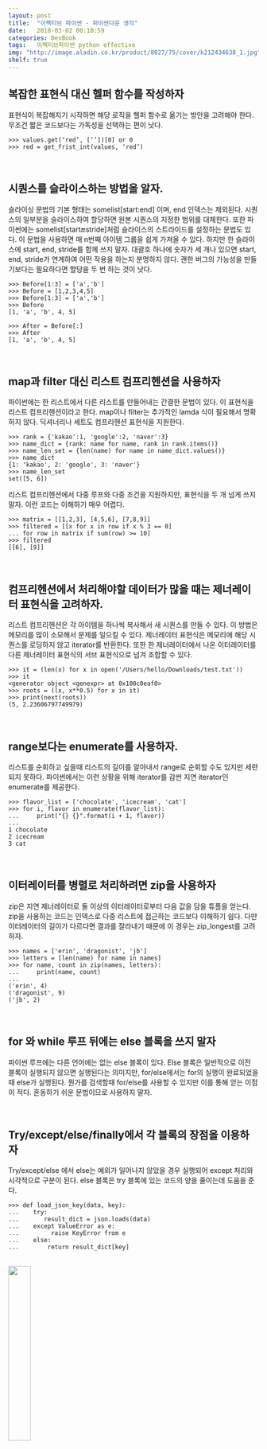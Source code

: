 ```yaml
---
layout: post
title:  "이펙티브 파이썬 - 파이썬다운 생각"
date:   2018-03-02 00:10:59
categories: DevBook
tags:	이펙티브파이썬 python effective
img: "http://image.aladin.co.kr/product/8027/75/cover/k212434638_1.jpg"
shelf: true
---
```



## 복잡한 표현식 대신 헬퍼 함수를 작성하자
표현식이 복잡해지기 시작하면 해당 로직을 헬퍼 함수로 옮기는 방안을 고려해야 한다. 무조건 짧은 코드보다는 가독성을 선택하는 편이 낫다. 
```
>>> values.get(‘red’, [‘’])[0] or 0
>>> red = get_frist_int(values, ‘red’)
```

<br/>

## 시퀀스를 슬라이스하는 방법을 알자. 
슬라이싱 문법의 기본 형태는 somelist[start:end] 이며, end 인덱스는 제외된다. 시퀀스의 일부분을 슬라이스하여 할당하면 원본 시퀀스의 지정한 범위를 대체한다. 또한 파이썬에는 somelist[start:end:stride]처럼 슬라이스의 스트라이드를 설정하는 문법도 있다. 이 문법을 사용하면 매 n번째 아이템 그룹을 쉽게 가져올 수 있다. 하지만 한 슬라이스에 start, end, stride를 함께 쓰지 말자. 대괄호 하나에 숫자가 세 개나 있으면 start, end, stride가 연계하여 어떤 작용을 하는지 분명하지 않다. 괜한 버그의 가능성을 만들기보다는 필요하다면 할당을 두 번 하는 것이 낫다. 
```
>>> Before[1:3] = ['a','b']
>>> Before = [1,2,3,4,5]
>>> Before[1:3] = ['a','b']
>>> Before
[1, 'a', 'b', 4, 5]
```
```
>>> After = Before[:]
>>> After
[1, 'a', 'b', 4, 5]
```
<br/>

## map과 filter 대신 리스트 컴프리헨션을 사용하자
파이썬에는 한 리스트에서 다른 리스트를 만들어내는 간결한 문법이 있다. 이 표현식을 리스트 컴프리헨션이라고 한다. map이나 filter는 추가적인 lamda 식이 필요해서 명확하지 않다. 딕셔너리나 세트도 컴프리헨션 표현식을 지원한다.
```
>>> rank = {'kakao':1, 'google':2, 'naver':3}
>>> name_dict = {rank: name for name, rank in rank.items()}
>>> name_len_set = {len(name) for name in name_dict.values()}
>>> name_dict
{1: 'kakao', 2: 'google', 3: 'naver'}
>>> name_len_set
set([5, 6])
```
리스트 컴프리헨션에서 다중 루프와 다중 조건을 지원하지만, 표현식을 두 개 넘게 쓰지 말자. 이런 코드는 이해하기 매우 어렵다.    
```
>>> matrix = [[1,2,3], [4,5,6], [7,8,9]]
>>> filtered = [[x for x in row if x % 3 == 0]
... for row in matrix if sum(row) >= 10]
>>> filtered
[[6], [9]]
```
<br/>

## 컴프리헨션에서 처리해야할 데이터가 많을 때는 제너레이터 표현식을 고려하자. 
리스트 컴프리헨션은 각 아이템을 하나씩 복사해서 새 시퀀스를 만들 수 있다. 이 방법은 메모리를 많이 소모해서 문제를 일으킬 수 있다. 제너레이터 표현식은 메모리에 해당 시퀀스를 로딩하지 않고 iterator를 반환한다. 또한 한 제너레이터에서 나온 이터레이터를 다른 제너레이터 표현식의 서브 표현식으로 넘겨 조합할 수 있다. 
```
>>> it = (len(x) for x in open('/Users/hello/Downloads/test.txt'))
>>> it
<generator object <genexpr> at 0x100c0eaf0>
>>> roots = ((x, x**0.5) for x in it)
>>> print(next(roots))
(5, 2.23606797749979)
```
<br/>

## range보다는 enumerate를 사용하자. 
리스트를 순회하고 싶을때 리스트의 길이를 알아내서 range로 순회할 수도 있지만 세련되지 못하다. 파이썬에서는 이런 상황을 위해 iterator를 감싼 지연 iterator인 enumerate를 제공한다. 
```
>>> flavor_list = ['chocolate', 'icecream', 'cat']
>>> for i, flavor in enumerate(flavor_list):
...     print("{} {}".format(i + 1, flavor))
...
1 chocolate
2 icecream
3 cat
```
<br/>

## 이터레이터를 병렬로 처리하려면 zip을 사용하자
zip은 지연 제너레이터로 둘 이상의 이터레이터로부터 다음 값을 담을 튜플을 얻는다. zip을 사용하는 코드는 인덱스로 다중 리스트에 접근하는 코드보다 이해하기 쉽다. 다만 이터레이터의 길이가 다르다면 결과를 잘라내기 때문에 이 경우는 zip_longest를 고려하자.
```
>>> names = ['erin', 'dragonist', 'jb']
>>> letters = [len(name) for name in names]
>>> for name, count in zip(names, letters):
...     print(name, count)
...
('erin', 4)
('dragonist', 9)
('jb', 2)
```
<br/>

## for 와 while 루프 뒤에는 else 블록을 쓰지 말자
파이썬 루프에는 다른 언어에는 없는 else 블록이 있다. Else 블록은 일반적으로 이전 블록이 실행되지 않으면 실행된다는 의미지만, for/else에서는 for의 실행이 완료되었을 때 else가 실행된다. 뭔가를 검색할때 for/else를 사용할 수 있지만 이를 통해 얻는 이점이 적다. 혼동하기 쉬운 문법이므로 사용하지 말자. 

<br/>

## Try/except/else/finally에서 각 블록의 장점을 이용하자
Try/except/else 에서 else는 예외가 일어나지 않았을 경우 실행되어 except 처리와 시각적으로 구분이 된다. else 블록은 try 블록에 있는 코드의 양을 줄이는데 도움을 준다. 
```
>>> def load_json_key(data, key):
...    try:
...       result_dict = json.loads(data)
...    except ValueError as e:
...         raise KeyError from e
...    else:
...        return result_dict[key]
```

<br/>


<a href="http://www.aladin.co.kr/shop/wproduct.aspx?ItemId=80277523">
  <img class="book" style="width: 30%; height: 30%" src="http://image.aladin.co.kr/product/8027/75/cover/k212434638_1.jpg"/>
</a>